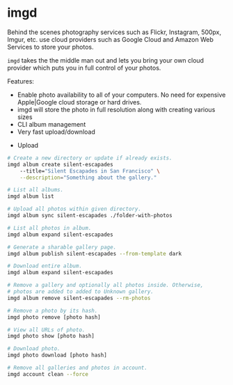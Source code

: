 # imgd

Behind the scenes photography services such as Flickr, Instagram, 500px, Imgur, etc. use cloud providers such as
Google Cloud and Amazon Web Services to store your photos.

`imgd` takes the the middle man out and lets you bring your own cloud provider which puts you in full control of
your photos.

Features:

- Enable photo availability to all of your computers. No need for expensive Apple|Google cloud storage or hard drives.
- imgd will store the photo in full resolution along with creating various sizes
- CLI album management
- Very fast upload/download

* Upload

```bash
# Create a new directory or update if already exists.
imgd album create silent-escapades
    --title="Silent Escapades in San Francisco" \
    --description="Something about the gallery."

# List all albums.
imgd album list

# Upload all photos within given directory.
imgd album sync silent-escapades ./folder-with-photos

# List all photos in album.
imgd album expand silent-escapades

# Generate a sharable gallery page.
imgd album publish silent-escapades --from-template dark

# Download entire album.
imgd album expand silent-escapades

# Remove a gallery and optionally all photos inside. Otherwise,
# photos are added to added to Unknown gallery.
imgd album remove silent-escapades --rm-photos

# Remove a photo by its hash.
imgd photo remove [photo hash]

# View all URLs of photo.
imgd photo show [photo hash]

# Download photo.
imgd photo download [photo hash]

# Remove all galleries and photos in account.
imgd account clean --force
```
